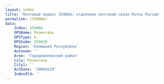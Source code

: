 ```yaml
---
layout: index
title: 'Почтовый индекс 359066: отделение почтовой связи Почты России'
permalink: /359066/
data:
    Index: 359066
    OPSName: Розенталь
    OPSType: О
    OPSSubm: 359029
    Region: 'Калмыкия Республика'
    Autonom: ''
    Area: 'Городовиковский район'
    City: Розенталь
    City1: ''
    ActDate: '20060220'
    IndexOld: ''
---
```

